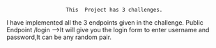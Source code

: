                        This  Project has 3 challenges.

I have implemented all the 3 endpoints given in the challenge.
                                 Public Endpoint
/login -->It will give you the login form to enter username     and password,It can be any random pair.
